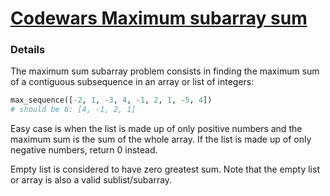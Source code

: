 # [Codewars Maximum subarray sum](https://www.codewars.com/kata/54521e9ec8e60bc4de000d6c)

### Details
The maximum sum subarray problem consists in finding the maximum sum of a contiguous subsequence in an array or list of integers:

```python
max_sequence([-2, 1, -3, 4, -1, 2, 1, -5, 4])
# should be 6: [4, -1, 2, 1]
```
Easy case is when the list is made up of only positive numbers and the maximum sum is the sum of the whole array. If the list is made up of only negative numbers, return 0 instead.

Empty list is considered to have zero greatest sum. Note that the empty list or array is also a valid sublist/subarray.